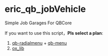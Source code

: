# eric_qb_jobVehicle
Simple Job Garages For QBCore

If you want to use this script，**Pls select a plan**:
1. [qb-radialmenu](https://github.com/qbcore-framework/qb-radialmenu) + [qb-menu](https://github.com/qbcore-framework/qb-menu)
2. [ox_lib](https://github.com/overextended/ox_lib/releases/latest)
